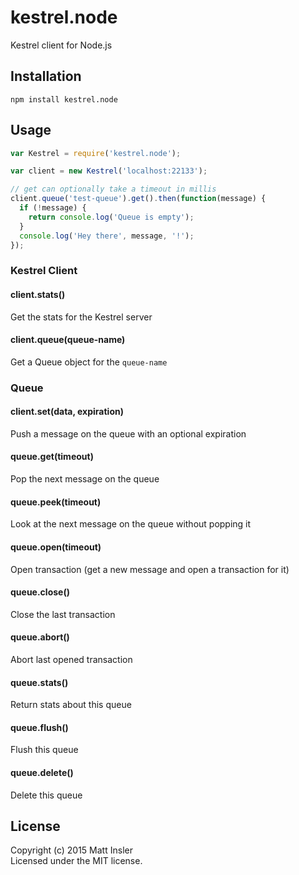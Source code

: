 # kestrel.node

Kestrel client for Node.js

## Installation
```
npm install kestrel.node
```

## Usage

```javascript
var Kestrel = require('kestrel.node');

var client = new Kestrel('localhost:22133');

// get can optionally take a timeout in millis
client.queue('test-queue').get().then(function(message) {
  if (!message) {
    return console.log('Queue is empty');
  }
  console.log('Hey there', message, '!');
});
```

### Kestrel Client

#### client.stats()

Get the stats for the Kestrel server

#### client.queue(queue-name)

Get a Queue object for the `queue-name`


### Queue

#### client.set(data, expiration)

Push a message on the queue with an optional expiration

#### queue.get(timeout)

Pop the next message on the queue

#### queue.peek(timeout)

Look at the next message on the queue without popping it

#### queue.open(timeout)

Open transaction (get a new message and open a transaction for it)

#### queue.close()

Close the last transaction

#### queue.abort()

Abort last opened transaction

#### queue.stats()

Return stats about this queue

#### queue.flush()

Flush this queue

#### queue.delete()

Delete this queue

## License
Copyright (c) 2015 Matt Insler  
Licensed under the MIT license.
